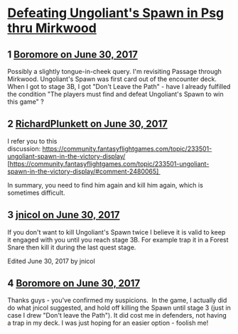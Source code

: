 # [Defeating Ungoliant&#039;s Spawn in Psg thru Mirkwood](https://community.fantasyflightgames.com/topic/253227-defeating-ungoliants-spawn-in-psg-thru-mirkwood/)

## 1 [Boromore on June 30, 2017](https://community.fantasyflightgames.com/topic/253227-defeating-ungoliants-spawn-in-psg-thru-mirkwood/?do=findComment&comment=2860711)

Possibly a slightly tongue-in-cheek query. I'm revisiting Passage through Mirkwood. Ungoliant's Spawn was first card out of the encounter deck. When I got to stage 3B, I got "Don't Leave the Path" - have I already fulfilled the condition "The players must find and defeat Ungoliant's Spawn to win this game" ?

## 2 [RichardPlunkett on June 30, 2017](https://community.fantasyflightgames.com/topic/253227-defeating-ungoliants-spawn-in-psg-thru-mirkwood/?do=findComment&comment=2860797)

I refer you to this discussion: https://community.fantasyflightgames.com/topic/233501-ungoliant-spawn-in-the-victory-display/ [https://community.fantasyflightgames.com/topic/233501-ungoliant-spawn-in-the-victory-display/#comment-2480065] 

In summary, you need to find him again and kill him again, which is sometimes difficult.

## 3 [jnicol on June 30, 2017](https://community.fantasyflightgames.com/topic/253227-defeating-ungoliants-spawn-in-psg-thru-mirkwood/?do=findComment&comment=2861387)

If you don't want to kill Ungoliant's Spawn twice I believe it is valid to keep it engaged with you until you reach stage 3B. For example trap it in a Forest Snare then kill it during the last quest stage.

Edited June 30, 2017 by jnicol

## 4 [Boromore on June 30, 2017](https://community.fantasyflightgames.com/topic/253227-defeating-ungoliants-spawn-in-psg-thru-mirkwood/?do=findComment&comment=2861627)

Thanks guys - you've confirmed my suspicions.  In the game, I actually did do what jnicol suggested, and hold off killing the Spawn until stage 3 (just in case I drew "Don't leave the Path"). It did cost me in defenders, not having a trap in my deck. I was just hoping for an easier option - foolish me! 

